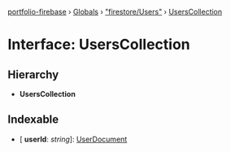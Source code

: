 [portfolio-firebase](../README.md) › [Globals](../globals.md) › ["firestore/Users"](../modules/_firestore_users_.md) › [UsersCollection](_firestore_users_.userscollection.md)

# Interface: UsersCollection

## Hierarchy

* **UsersCollection**

## Indexable

* \[ **userId**: *string*\]: [UserDocument](_firestore_users_.userdocument.md)
